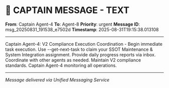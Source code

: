 # 🚨 CAPTAIN MESSAGE - TEXT

**From**: Captain Agent-4
**To**: Agent-8
**Priority**: urgent
**Message ID**: msg_20250831_191538_e7502d
**Timestamp**: 2025-08-31T19:15:38.013108

---

Captain Agent-4: V2 Compliance Execution Coordination - Begin immediate task execution. Use --get-next-task to claim your SSOT Maintenance & System Integration assignment. Provide daily progress reports via inbox. Coordinate with other agents as needed. Maintain V2 compliance standards. Captain Agent-4 monitoring all operations.

---
*Message delivered via Unified Messaging Service*
